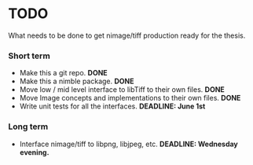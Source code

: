 # TODO
What needs to be done to get nimage/tiff production ready for the thesis.

### Short term
* Make this a git repo. __DONE__
* Make this a nimble package. __DONE__
* Move low / mid level interface to libTiff to their own files. __DONE__
* Move Image concepts and implementations to their own files. __DONE__
* Write unit tests for all the interfaces. __DEADLINE: June 1st__

### Long term
* Interface nimage/tiff to libpng, libjpeg, etc. __DEADLINE: Wednesday evening.__
